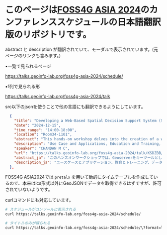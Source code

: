 # このページは[FOSS4G ASIA 2024](https://foss4g.asia/2024/)のカンファレンススケジュールの日本語翻訳版のリポジトリです。

abstract と description が翻訳されていて、モーダルで表示されています。(元ページのリンクも含みます。)


▪️一覧で見られるページ

https://talks.geoinfo-lab.org/foss4g-asia-2024/schedule/

▪️1列で見られる形

https://talks.geoinfo-lab.org/foss4g-asia-2024/talk




src以下のjsonを使うことで他の言語にも翻訳できるようにしています。

```json
  {
    "title": "Developing a Web-Based Spatial Decision Support System (SDSS) Using Geoserver",
    "date": "2024-12-15",
    "time_range": "14:00-18:00",
    "location": "Room34-1101",
    "abstract": "This hands-on workshop delves into the creation of a web-based Spatial Decision Support System (SDSS) from the ground up, utilizing Geoserver as a key tool. SDSS development involves the integration of conventional and spatially referenced data, decision logic, and a web-based interface for spatial data analysis. The SDSS architecture comprises components such as Web Processing Service (WPS), Web Feature Service (WFS), Web Mapping Service (WMS), Geoserver/Map-server, and Geo-processing.",
    "description": "Use Case and Applications, Education and Training, Data Management and Visualization.\nPLEASE GO THROUGH ATTACHMENT FOR REQUIREMENTS AND DATA.",
    "speaker": "CHANDAN M C",
    "url": "https://talks.geoinfo-lab.org/foss4g-asia-2024/talk/KSDZBB/",
    "abstract_ja": "このハンズオンワークショップでは、Geoserverをキーツールとして、ウェブベースの空間意思決定支援システム（SDSS）を一から作成します。SDSSの開発には、従来のデータと空間参照データ、意思決定ロジック、空間データ分析のためのウェブベースのインターフェースの統合が含まれます。SDSSのアーキテクチャは、ウェブ処理サービス（WPS）、ウェブフィーチャーサービス（WFS）、ウェブマッピングサービス（WMS）、Geoserver/Map-server、Geo-processingなどのコンポーネントで構成されている。",
    "description_ja": "ユースケースとアプリケーション、教育とトレーニング、データ管理と可視化。\n要件とデータについては添付ファイルをご覧ください。"
  },

```


FOSS4G ASIA2024では `pretalx` を用いて動的にタイムテーブルを作成しているので、本来はics形式以外にGeoJSONでデータを取得できるはずですが、許可されていないようです。

curlコマンドにも対応しています。

```bash
# スケジュールがコンソールに表示される
curl https://talks.geoinfo-lab.org/foss4g-asia-2024/schedule/

# タイトルのみが得られる
curl https://talks.geoinfo-lab.org/foss4g-asia-2024/schedule/\?format=list



```

